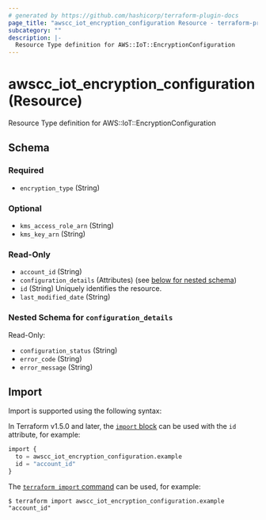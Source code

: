 ```yaml
---
# generated by https://github.com/hashicorp/terraform-plugin-docs
page_title: "awscc_iot_encryption_configuration Resource - terraform-provider-awscc"
subcategory: ""
description: |-
  Resource Type definition for AWS::IoT::EncryptionConfiguration
---
```


# awscc_iot_encryption_configuration (Resource)

Resource Type definition for AWS::IoT::EncryptionConfiguration



<!-- schema generated by tfplugindocs -->
## Schema

### Required

- `encryption_type` (String)

### Optional

- `kms_access_role_arn` (String)
- `kms_key_arn` (String)

### Read-Only

- `account_id` (String)
- `configuration_details` (Attributes) (see [below for nested schema](#nestedatt--configuration_details))
- `id` (String) Uniquely identifies the resource.
- `last_modified_date` (String)

<a id="nestedatt--configuration_details"></a>
### Nested Schema for `configuration_details`

Read-Only:

- `configuration_status` (String)
- `error_code` (String)
- `error_message` (String)

## Import

Import is supported using the following syntax:

In Terraform v1.5.0 and later, the [`import` block](https://developer.hashicorp.com/terraform/language/import) can be used with the `id` attribute, for example:

```terraform
import {
  to = awscc_iot_encryption_configuration.example
  id = "account_id"
}
```

The [`terraform import` command](https://developer.hashicorp.com/terraform/cli/commands/import) can be used, for example:

```shell
$ terraform import awscc_iot_encryption_configuration.example "account_id"
```

